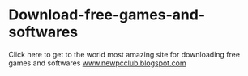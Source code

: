 Download-free-games-and-softwares
=================================

Click here to get to the world most amazing site for downloading free games and softwares
www.newpcclub.blogspot.com
